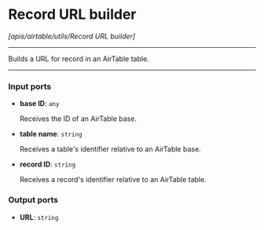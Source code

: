 # Record URL builder

_[apis/airtable/utils/Record URL builder]_

---

Builds a URL for record in an AirTable table.<br>

---

### Input ports

* __base ID__: ` any `

    Receives the ID of an AirTable base.<br>


* __table name__: ` string `

    Receives a table's identifier relative to an AirTable base.<br>


* __record ID__: ` string `

    Receives a record's identifier relative to an AirTable table.<br>

### Output ports

* __URL__: ` string `

